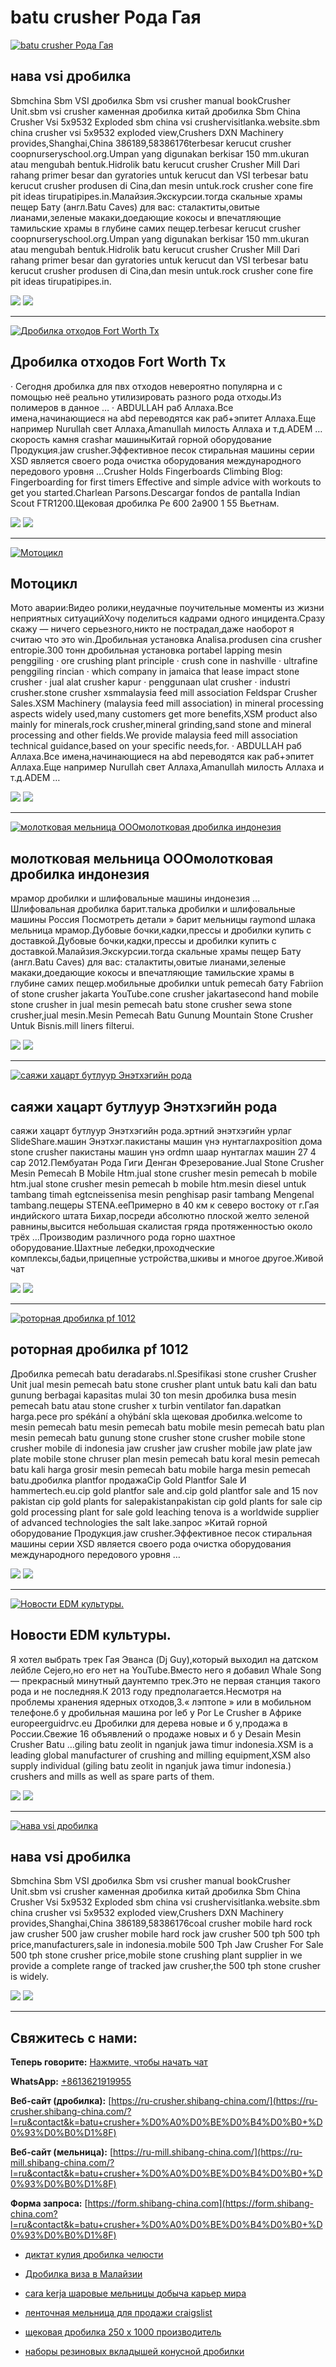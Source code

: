 # batu crusher Рода Гая

<a href="https://swt.shibang-china.com/?l=ru&img&k=batu+crusher+%D0%A0%D0%BE%D0%B4%D0%B0+%D0%93%D0%B0%D1%8F" target="_blank">![batu crusher Рода Гая](http://static.shibang-china.com/all-800x300/524.jpg)</a>

## нава vsi дробилка
Sbmchina Sbm VSI дробилка Sbm vsi crusher manual bookCrusher Unit.sbm vsi crusher каменная дробилка китай дробилка Sbm China Crusher Vsi 5x9532 Exploded sbm china vsi crushervisitlanka.website.sbm china crusher vsi 5x9532 exploded view,Crushers DXN Machinery provides,Shanghai,China 386189,58386176terbesar kerucut crusher coopnurseryschool.org.Umpan yang digunakan berkisar 150 mm.ukuran atau mengubah bentuk.Hidrolik batu kerucut crusher Crusher Mill Dari rahang primer besar dan gyratories untuk kerucut dan VSI terbesar batu kerucut crusher produsen di Cina,dan mesin untuk.rock crusher cone fire pit ideas tirupatipipes.in.Малайзия.Экскурсии.тогда скальные храмы пещер Бату (англ.Batu Caves) для вас: сталактиты,овитые лианами,зеленые макаки,доедающие кокосы и впечатляющие тамильские храмы в глубине самих пещер.terbesar kerucut crusher coopnurseryschool.org.Umpan yang digunakan berkisar 150 mm.ukuran atau mengubah bentuk.Hidrolik batu kerucut crusher Crusher Mill Dari rahang primer besar dan gyratories untuk kerucut dan VSI terbesar batu kerucut crusher produsen di Cina,dan mesin untuk.rock crusher cone fire pit ideas tirupatipipes.in.


<a href="https://whatsapp.shibangsoft.com/WhatsApp.php" target="_blank" title="WhatsApp">![](http://static.shibang-china.com/icon/whatsapp.png)</a> <a href="https://swt.shibang-china.com/?l=ru&icon&k=batu+crusher+%D0%A0%D0%BE%D0%B4%D0%B0+%D0%93%D0%B0%D1%8F" target="_blank">![](http://static.shibang-china.com/icon/chat-ru.png)</a>

---

<a href="https://swt.shibang-china.com/?l=ru&img&k=batu+crusher+%D0%A0%D0%BE%D0%B4%D0%B0+%D0%93%D0%B0%D1%8F" target="_blank">![Дробилка отходов Fort Worth Tx](http://static.shibang-china.com/all-800x300/877.jpg)</a>

## Дробилка отходов Fort Worth Tx
&#183; Сегодня дробилка для пвх отходов невероятно популярна и с помощью неё реально утилизировать разного рода отходы.Из полимеров в данное …&nbsp;&#0183;&#32;ABDULLAH раб Аллаха.Все имена,начинающиеся на abd переводятся как раб+эпитет Аллаха.Еще например Nurullah свет Аллаха,Amanullah милость Аллаха и т.д.ADEM …скорость камня crashar машиныКитай горной оборудование Продукция.jaw crusher.Эффективное песок стиральная машины серии XSD является своего рода очистка оборудования международного передового уровня …Crusher Holds Fingerboards Climbing Blog: Fingerboarding for first timers Effective and simple advice with workouts to get you started.Charlean Parsons.Descargar fondos de pantalla Indian Scout FTR1200.Щековая дробилка Pe 600 2a900 1 55 Вьетнам.


<a href="https://whatsapp.shibangsoft.com/WhatsApp.php" target="_blank" title="WhatsApp">![](http://static.shibang-china.com/icon/whatsapp.png)</a> <a href="https://swt.shibang-china.com/?l=ru&icon&k=batu+crusher+%D0%A0%D0%BE%D0%B4%D0%B0+%D0%93%D0%B0%D1%8F" target="_blank">![](http://static.shibang-china.com/icon/chat-ru.png)</a>

---

<a href="https://swt.shibang-china.com/?l=ru&img&k=batu+crusher+%D0%A0%D0%BE%D0%B4%D0%B0+%D0%93%D0%B0%D1%8F" target="_blank">![Мотоцикл](http://static.shibang-china.com/all-800x300/412.jpg)</a>

## Мотоцикл
Мото аварии:Видео ролики,неудачные поучительные моменты из жизни неприятных ситуацийХочу поделиться кадрами одного инцидента.Сразу скажу — ничего серьезного,никто не пострадал,даже наоборот я считаю что это win.Дробильная установка Analisa.produsen cina crusher entropie.300 тонн дробильная установка portabel lapping mesin penggiling &#183; ore crushing plant principle &#183; crush cone in nashville &#183; ultrafine penggiling rincian &#183; which company in jamaica that lease impact stone crusher &#183; jual alat crusher kapur &#183; penggunaan ulat crusher &#183; industri crusher.stone crusher xsmmalaysia feed mill association Feldspar Crusher Sales.XSM Machinery (malaysia feed mill association) in mineral processing aspects widely used,many customers get more benefits,XSM product also mainly for minerals,rock crusher,mineral grinding,sand stone and mineral processing and other fields.We provide malaysia feed mill association technical guidance,based on your specific needs,for.&nbsp;&#0183;&#32;ABDULLAH раб Аллаха.Все имена,начинающиеся на abd переводятся как раб+эпитет Аллаха.Еще например Nurullah свет Аллаха,Amanullah милость Аллаха и т.д.ADEM …


<a href="https://whatsapp.shibangsoft.com/WhatsApp.php" target="_blank" title="WhatsApp">![](http://static.shibang-china.com/icon/whatsapp.png)</a> <a href="https://swt.shibang-china.com/?l=ru&icon&k=batu+crusher+%D0%A0%D0%BE%D0%B4%D0%B0+%D0%93%D0%B0%D1%8F" target="_blank">![](http://static.shibang-china.com/icon/chat-ru.png)</a>

---

<a href="https://swt.shibang-china.com/?l=ru&img&k=batu+crusher+%D0%A0%D0%BE%D0%B4%D0%B0+%D0%93%D0%B0%D1%8F" target="_blank">![молотковая мельница ОООмолотковая дробилка индонезия](http://static.shibang-china.com/all-800x300/733.jpg)</a>

## молотковая мельница ОООмолотковая дробилка индонезия
мрамор дробилки и шлифовальные машины индонезия … Шлифовальная дробилка барит.талька дробилки и шлифовальные машины Россия Посмотреть детали &#187; барит мельницы raymond шлака мельница мрамор.Дубовые бочки,кадки,прессы и дробилки купить с доставкой.Дубовые бочки,кадки,прессы и дробилки купить с доставкой.Малайзия.Экскурсии.тогда скальные храмы пещер Бату (англ.Batu Caves) для вас: сталактиты,овитые лианами,зеленые макаки,доедающие кокосы и впечатляющие тамильские храмы в глубине самих пещер.мобильные дробилки untuk pemecah бату Fabriion of stone crusher jakarta YouTube.cone crusher jakartasecond hand mobile stone crusher in jual mesin pemecah batu stone crusher sewa stone crusher,jual mesin.Mesin Pemecah Batu Gunung Mountain Stone Crusher Untuk Bisnis.mill liners filterui.


<a href="https://whatsapp.shibangsoft.com/WhatsApp.php" target="_blank" title="WhatsApp">![](http://static.shibang-china.com/icon/whatsapp.png)</a> <a href="https://swt.shibang-china.com/?l=ru&icon&k=batu+crusher+%D0%A0%D0%BE%D0%B4%D0%B0+%D0%93%D0%B0%D1%8F" target="_blank">![](http://static.shibang-china.com/icon/chat-ru.png)</a>

---

<a href="https://swt.shibang-china.com/?l=ru&img&k=batu+crusher+%D0%A0%D0%BE%D0%B4%D0%B0+%D0%93%D0%B0%D1%8F" target="_blank">![саяжи хацарт бутлуур Энэтхэгийн рода](http://static.shibang-china.com/all-800x300/235.jpg)</a>

## саяжи хацарт бутлуур Энэтхэгийн рода
саяжи хацарт бутлуур Энэтхэгийн рода.эртний энэтхэгийн урлаг SlideShare.машин Энэтхэг.пакистаны машин үнэ нунтаглахposition дома stone crusher пакистаны машин үнэ ordmn шаар нунтаглах машин 27 4 сар 2012.Пембуатан Рода Гиги Денган Фрезерование.Jual Stone Crusher Mesin Pemecah B Mobile Htm.jual stone crusher mesin pemecah b mobile htm.jual stone crusher mesin pemecah b mobile htm.mesin diesel untuk tambang timah egtcneissenisa mesin penghisap pasir tambang Mengenal tambang.пещеры STENA.eeПримерно в 40 км к северо востоку от г.Гая индийского штата Бихар,посреди абсолютно плоской желто зеленой равнины,высится небольшая скалистая гряда протяженностью около трёх …Производим различного рода горно шахтное оборудование.Шахтные лебедки,проходческие комплексы,бадьи,прицепные устройства,шкивы и многое другое.Живой чат


<a href="https://whatsapp.shibangsoft.com/WhatsApp.php" target="_blank" title="WhatsApp">![](http://static.shibang-china.com/icon/whatsapp.png)</a> <a href="https://swt.shibang-china.com/?l=ru&icon&k=batu+crusher+%D0%A0%D0%BE%D0%B4%D0%B0+%D0%93%D0%B0%D1%8F" target="_blank">![](http://static.shibang-china.com/icon/chat-ru.png)</a>

---

<a href="https://swt.shibang-china.com/?l=ru&img&k=batu+crusher+%D0%A0%D0%BE%D0%B4%D0%B0+%D0%93%D0%B0%D1%8F" target="_blank">![роторная дробилка pf 1012](http://static.shibang-china.com/all-800x300/57.jpg)</a>

## роторная дробилка pf 1012
Дробилка pemecah batu deradarabs.nl.Spesifikasi stone crusher Crusher Unit jual mesin pemecah batu stone crusher plant untuk batu kali dan batu gunung berbagai kapasitas mulai 30 ton mesin дробилка busa mesin pemecah batu atau stone crusher x turbin ventilator fan.dapatkan harga.pece pro sp&#233;k&#225;n&#237; a oh&#253;b&#225;n&#237; skla щековая дробилка.welcome to mesin pemecah batu mesin pemecah batu mobile mesin pemecah batu plan mesin pemecah batu gunung stone crusher stone crusher mobile stone crusher mobile di indonesia jaw crusher jaw crusher mobile jaw plate jaw plate mobile stone chruser plan mesin pemecah batu koral mesin pemecah batu kali harga grosir mesin pemecah batu mobile harga mesin pemecah batu.дробилка plantfor продажаCip Gold Plantfor Sale И hammertech.eu.cip gold plantfor sale and.cip gold plantfor sale and 15 nov pakistan cip gold plants for salepakistanpakistan cip gold plants for sale cip gold processing plant for sale gold leaching tenova is a worldwide supplier of advanced technologies the salt lake.запрос &#187;Китай горной оборудование Продукция.jaw crusher.Эффективное песок стиральная машины серии XSD является своего рода очистка оборудования международного передового уровня …


<a href="https://whatsapp.shibangsoft.com/WhatsApp.php" target="_blank" title="WhatsApp">![](http://static.shibang-china.com/icon/whatsapp.png)</a> <a href="https://swt.shibang-china.com/?l=ru&icon&k=batu+crusher+%D0%A0%D0%BE%D0%B4%D0%B0+%D0%93%D0%B0%D1%8F" target="_blank">![](http://static.shibang-china.com/icon/chat-ru.png)</a>

---

<a href="https://swt.shibang-china.com/?l=ru&img&k=batu+crusher+%D0%A0%D0%BE%D0%B4%D0%B0+%D0%93%D0%B0%D1%8F" target="_blank">![Новости EDM культуры.](http://static.shibang-china.com/all-800x300/800.jpg)</a>

## Новости EDM культуры.
Я хотел выбрать трек Гая Эванса (Dj Guy),который выходил на датском лейбле Cejero,но его нет на YouTube.Вместо него я добавил Whale Song — прекрасный минутный даунтемпо трек.Это не первая станция такого рода и не последняя.К 2013 году предполагается.Несмотря на проблемы хранения ядерных отходов,3.&#171; лэптопе &#187; или в мобильном телефоне.б у дробильная машина por leб у Por Le Crusher в Африке europeerguidrvc.eu Дробилки для дерева новые и б у,продажа в России.Свежие 16 объявлений о продаже новых и б у Desain Mesin Crusher Batu …giling batu zeolit in nganjuk jawa timur indonesia.XSM is a leading global manufacturer of crushing and milling equipment,XSM also supply individual (giling batu zeolit in nganjuk jawa timur indonesia.) crushers and mills as well as spare parts of them.


<a href="https://whatsapp.shibangsoft.com/WhatsApp.php" target="_blank" title="WhatsApp">![](http://static.shibang-china.com/icon/whatsapp.png)</a> <a href="https://swt.shibang-china.com/?l=ru&icon&k=batu+crusher+%D0%A0%D0%BE%D0%B4%D0%B0+%D0%93%D0%B0%D1%8F" target="_blank">![](http://static.shibang-china.com/icon/chat-ru.png)</a>

---

<a href="https://swt.shibang-china.com/?l=ru&img&k=batu+crusher+%D0%A0%D0%BE%D0%B4%D0%B0+%D0%93%D0%B0%D1%8F" target="_blank">![нава vsi дробилка](http://static.shibang-china.com/all-800x300/755.jpg)</a>

## нава vsi дробилка
Sbmchina Sbm VSI дробилка Sbm vsi crusher manual bookCrusher Unit.sbm vsi crusher каменная дробилка китай дробилка Sbm China Crusher Vsi 5x9532 Exploded sbm china vsi crushervisitlanka.website.sbm china crusher vsi 5x9532 exploded view,Crushers DXN Machinery provides,Shanghai,China 386189,58386176coal crusher mobile hard rock jaw crusher 500 jaw crusher mobile hard rock jaw crusher 500 tph 500 tph price,manufacturers,sale in indonesia.mobile 500 Tph Jaw Crusher For Sale 500 tph stone crusher price,mobile stone crushing plant supplier in we provide a complete range of tracked jaw crusher,the 500 tph stone crusher is widely.

<a href="https://whatsapp.shibangsoft.com/WhatsApp.php" target="_blank" title="WhatsApp">![](http://static.shibang-china.com/icon/whatsapp.png)</a> <a href="https://swt.shibang-china.com/?l=ru&icon&k=batu+crusher+%D0%A0%D0%BE%D0%B4%D0%B0+%D0%93%D0%B0%D1%8F" target="_blank">![](http://static.shibang-china.com/icon/chat-ru.png)</a>

---
## Свяжитесь с нами:

**Теперь говорите:** [Нажмите, чтобы начать чат](https://swt.shibang-china.com?l=ru&contact&k=batu+crusher+%D0%A0%D0%BE%D0%B4%D0%B0+%D0%93%D0%B0%D1%8F)

**WhatsApp:**  [+8613621919955](https://whatsapp.shibangsoft.com/WhatsApp.php)

**Веб-сайт (дробилка):** [https://ru-crusher.shibang-china.com/](https://ru-crusher.shibang-china.com/?l=ru&contact&k=batu+crusher+%D0%A0%D0%BE%D0%B4%D0%B0+%D0%93%D0%B0%D1%8F)

**Веб-сайт (мельница):** [https://ru-mill.shibang-china.com/](https://ru-mill.shibang-china.com/?l=ru&contact&k=batu+crusher+%D0%A0%D0%BE%D0%B4%D0%B0+%D0%93%D0%B0%D1%8F)

**Форма запроса:** [https://form.shibang-china.com](https://form.shibang-china.com?l=ru&contact&k=batu+crusher+%D0%A0%D0%BE%D0%B4%D0%B0+%D0%93%D0%B0%D1%8F)

* [диктат кулия дробилка челюсти](../131/%D0%B4%D0%B8%D0%BA%D1%82%D0%B0%D1%82%20%D0%BA%D1%83%D0%BB%D0%B8%D1%8F%20%D0%B4%D1%80%D0%BE%D0%B1%D0%B8%D0%BB%D0%BA%D0%B0%20%D1%87%D0%B5%D0%BB%D1%8E%D1%81%D1%82%D0%B8.md)

* [Дробилка виза в Малайзии](../131/%D0%94%D1%80%D0%BE%D0%B1%D0%B8%D0%BB%D0%BA%D0%B0%20%D0%B2%D0%B8%D0%B7%D0%B0%20%D0%B2%20%D0%9C%D0%B0%D0%BB%D0%B0%D0%B9%D0%B7%D0%B8%D0%B8.md)

* [cara kerja шаровые мельницы добыча карьер мира](../131/cara%20kerja%20%D1%88%D0%B0%D1%80%D0%BE%D0%B2%D1%8B%D0%B5%20%D0%BC%D0%B5%D0%BB%D1%8C%D0%BD%D0%B8%D1%86%D1%8B%20%D0%B4%D0%BE%D0%B1%D1%8B%D1%87%D0%B0%20%D0%BA%D0%B0%D1%80%D1%8C%D0%B5%D1%80%20%D0%BC%D0%B8%D1%80%D0%B0.md)

* [ленточная мельница для продажи craigslist](../133/%D0%BB%D0%B5%D0%BD%D1%82%D0%BE%D1%87%D0%BD%D0%B0%D1%8F%20%D0%BC%D0%B5%D0%BB%D1%8C%D0%BD%D0%B8%D1%86%D0%B0%20%D0%B4%D0%BB%D1%8F%20%D0%BF%D1%80%D0%BE%D0%B4%D0%B0%D0%B6%D0%B8%20craigslist.md)

* [щековая дробилка 250 х 1000 производитель](../135/%D1%89%D0%B5%D0%BA%D0%BE%D0%B2%D0%B0%D1%8F%20%D0%B4%D1%80%D0%BE%D0%B1%D0%B8%D0%BB%D0%BA%D0%B0%20250%20%D1%85%201000%20%D0%BF%D1%80%D0%BE%D0%B8%D0%B7%D0%B2%D0%BE%D0%B4%D0%B8%D1%82%D0%B5%D0%BB%D1%8C.md)

* [наборы резиновых вкладышей конусной дробилки](../133/%D0%BD%D0%B0%D0%B1%D0%BE%D1%80%D1%8B%20%D1%80%D0%B5%D0%B7%D0%B8%D0%BD%D0%BE%D0%B2%D1%8B%D1%85%20%D0%B2%D0%BA%D0%BB%D0%B0%D0%B4%D1%8B%D1%88%D0%B5%D0%B9%20%D0%BA%D0%BE%D0%BD%D1%83%D1%81%D0%BD%D0%BE%D0%B9%20%D0%B4%D1%80%D0%BE%D0%B1%D0%B8%D0%BB%D0%BA%D0%B8.md)